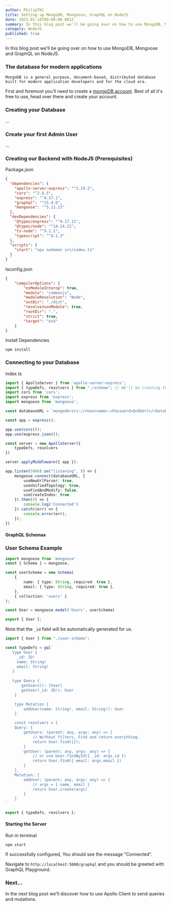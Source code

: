```yaml
---
author: PhilipTKC
title: Setting up MongoDB, Mongoose, GraphQL on NodeJS
date: 2021-01-16T00:00:00.001Z
summary: In this blog post we'll be going over on how to use MongoDB, Mongoose and GraphQL on NodeJS.
category: NodeJS
published: true
---
```


In this blog post we'll be going over on how to use MongoDB, Mongoose and GraphQL on NodeJS.

### The database for modern applications

    MongoDB is a general purpose, document-based, distributed database built for modern application developers and for the cloud era.

First and foremost you'll need to create a [mongoDB account](https://www.mongodb.com/). Best of all it's free to use, head over there and create your account.

### Creating your Database

...

### Create your first Admin User

...

### Creating our Backend with NodeJS (Prerequisites)

Package.json

```json
{
  "dependencies": {
    "apollo-server-express": "^2.19.2",
    "cors": "^2.8.5",
    "express": "^4.17.1",
    "graphql": "^15.4.0",
    "mongoose": "^5.11.13"
  },
  "devDependencies": {
    "@types/express": "^4.17.11",
    "@types/node": "^14.14.22",
    "ts-node": "^9.1.1",
    "typescript": "^4.1.3"
  },
  "scripts": {
    "start": "npx nodemon src/index.ts"
  }
}
```

tsconfig.json

```json
{
    "compilerOptions": {
        "esModuleInterop": true,
        "module": "commonjs",
        "moduleResolution": "Node",
        "outDir": "./dist",
        "resolveJsonModule": true,
        "rootDir": ".",
        "strict": true,
        "target": "es6"
    }
}
```

Install Dependencies

```
npm install
```

### Connecting to your Database

index.ts

```ts
import { ApolloServer } from 'apollo-server-express';
import { typeDefs, resolvers } from "./schema"; // We'll be creating this in the next section
import cors from 'cors';
import express from 'express';
import mongoose from 'mongoose';

const databaseURL = `mongodb+srv://<Username>:<Password>@<DbUrl>/<Database>?retryWrites=true&w=majority`;

const app = express();

app.use(cors());
app.use(express.json());

const server = new ApolloServer({
    typeDefs, resolvers
})

server.applyMiddleware({ app });

app.listen(5000).on("listening", () => {
    mongoose.connect(databaseURL, {
        useNewUrlParser: true,
        useUnifiedTopology: true,
        useFindAndModify: false,
        useCreateIndex: true
    }).then(() => {
        console.log('Connected')
    }).catch((err) => {
        console.error(err);
    });
})

```

#### GraphQL Schemas

### User Schema Example

```ts
import mongoose from 'mongoose'
const { Schema } = mongoose;

const userSchema = new Schema(
    {
        name: { type: String, required: true },
        email: { type: String, required: true },
    },
    { collection: 'users' }
);

const User = mongoose.model('Users', userSchema)

export { User };
```

Note that the `_id` field will be automatically generated for us.

```ts
import { User } from "./user-schema";

const typeDefs = gql`
   type User {
     _id: ID!
     name: String!
     email: String!
   }
   
   type Query {
       getUsers(): [User]
       getUser(_id: ID!): User
    }

    type Mutation {
        addUser(name: String!, email: String!): User
    }

    const resolvers = {
    Query: {
        getUsers: (parent: any, args: any) => {
            // Without filters, Find and return everything.
            return User.find({});
        }
        getUser: (parent: any, args: any) => {
            // or use User.findById({ _id: args.id })
            return User.find({ email: args.email })
        }
    },
    Mutation: {
        addUser: (parent: any, args: any) => {
            // args = { name, email }
            return User.create(args)
        }
    }
`

export { typeDefs, resolvers };
```

#### Starting the Server

Run in terminal

```
npm start
```

If successfully configured, You should see the message "Connected".

Navigate to `http://localhost:5000/graphql` and you should be greeted with GraphQL Playground.

### Next...

In the next blog post we'll discover how to use Apollo Client to send queries and mutations.
